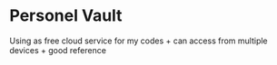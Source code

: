 # Personel Vault
Using as free cloud service for my codes +
can access from multiple devices + good reference
